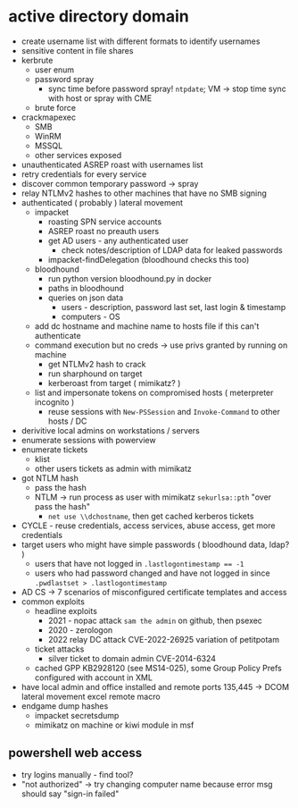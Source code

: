 # active directory domain
- create username list with different formats to identify usernames
- sensitive content in file shares
- kerbrute
  - user enum
  - password spray
    - sync time before password spray! `ntpdate`; VM -> stop time sync with host or spray with CME
  - brute force
- crackmapexec
  - SMB
  - WinRM
  - MSSQL
  - other services exposed
- unauthenticated ASREP roast with usernames list
- retry credentials for every service
- discover common temporary password -> spray
- relay NTLMv2 hashes to other machines that have no SMB signing
- authenticated ( probably ) lateral movement
  - impacket
    - roasting SPN service accounts
    - ASREP roast no preauth users
    - get AD users - any authenticated user
      - check notes/description of LDAP data for leaked passwords
    - impacket-findDelegation (bloodhound checks this too)
  - bloodhound
    - run python version bloodhound.py in docker
    - paths in bloodhound
    - queries on json data
      - users - description, password last set, last login & timestamp
      - computers - OS
  - add dc hostname and machine name to hosts file if this can't authenticate
  - command execution but no creds -> use privs granted by running on machine
    - get NTLMv2 hash to crack
    - run sharphound on target
    - kerberoast from target ( mimikatz? )
  - list and impersonate tokens on compromised hosts ( meterpreter incognito )
    - reuse sessions with `New-PSSession` and `Invoke-Command` to other hosts / DC
- derivitive local admins on workstations / servers
- enumerate sessions with powerview
- enumerate tickets
  - klist
  - other users tickets as admin with mimikatz
- got NTLM hash
  - pass the hash
  - NTLM -> run process as user with mimikatz `sekurlsa::pth` "over pass the hash"
    - `net use \\dchostname`, then get cached kerberos tickets
- CYCLE - reuse credentials, access services, abuse access, get more credentials
- target users who might have simple passwords ( bloodhound data, ldap? )
  - users that have not logged in `.lastlogontimestamp == -1`
  - users who had password changed and have not logged in since `.pwdlastset > .lastlogontimestamp`
- AD CS -> 7 scenarios of misconfigured certificate templates and access
- common exploits
  - headline exploits
    - 2021 - nopac attack `sam the admin` on github, then psexec
    - 2020 - zerologon
    - 2022 relay DC attack CVE-2022-26925 variation of petitpotam
  - ticket attacks
    - silver ticket to domain admin CVE-2014-6324
  - cached GPP KB2928120 (see MS14-025), some Group Policy Prefs configured with account in XML
- have local admin and office installed and remote ports 135,445 -> DCOM lateral movement excel remote macro
- endgame dump hashes
  - impacket secretsdump
  - mimikatz on machine or kiwi module in msf

## powershell web access
- try logins manually - find tool?
- "not authorized" -> try changing computer name because error msg should say "sign-in failed"
